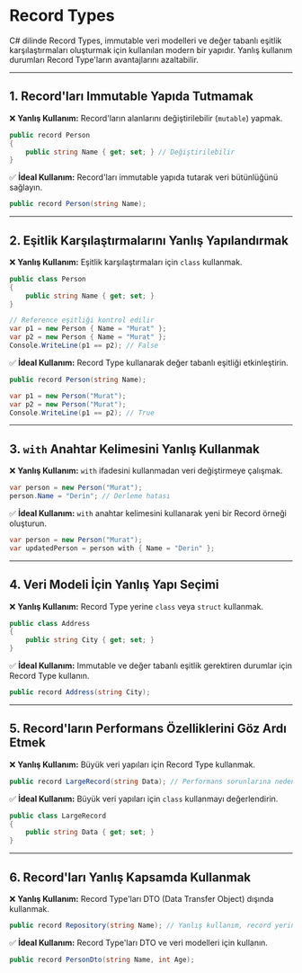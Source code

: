 # Record Types

C# dilinde Record Types, immutable veri modelleri ve değer tabanlı eşitlik karşılaştırmaları oluşturmak için kullanılan modern bir yapıdır. Yanlış kullanım durumları Record Type'ların avantajlarını azaltabilir.

---

## 1. Record'ları Immutable Yapıda Tutmamak

❌ **Yanlış Kullanım:** Record'ların alanlarını değiştirilebilir (`mutable`) yapmak.

```csharp
public record Person
{
    public string Name { get; set; } // Değiştirilebilir
}
```

✅ **İdeal Kullanım:** Record'ları immutable yapıda tutarak veri bütünlüğünü sağlayın.

```csharp
public record Person(string Name);
```

---

## 2. Eşitlik Karşılaştırmalarını Yanlış Yapılandırmak

❌ **Yanlış Kullanım:** Eşitlik karşılaştırmaları için `class` kullanmak.

```csharp
public class Person
{
    public string Name { get; set; }
}

// Reference eşitliği kontrol edilir
var p1 = new Person { Name = "Murat" };
var p2 = new Person { Name = "Murat" };
Console.WriteLine(p1 == p2); // False
```

✅ **İdeal Kullanım:** Record Type kullanarak değer tabanlı eşitliği etkinleştirin.

```csharp
public record Person(string Name);

var p1 = new Person("Murat");
var p2 = new Person("Murat");
Console.WriteLine(p1 == p2); // True
```

---

## 3. `with` Anahtar Kelimesini Yanlış Kullanmak

❌ **Yanlış Kullanım:** `with` ifadesini kullanmadan veri değiştirmeye çalışmak.

```csharp
var person = new Person("Murat");
person.Name = "Derin"; // Derleme hatası
```

✅ **İdeal Kullanım:** `with` anahtar kelimesini kullanarak yeni bir Record örneği oluşturun.

```csharp
var person = new Person("Murat");
var updatedPerson = person with { Name = "Derin" };
```

---

## 4. Veri Modeli İçin Yanlış Yapı Seçimi

❌ **Yanlış Kullanım:** Record Type yerine `class` veya `struct` kullanmak.

```csharp
public class Address
{
    public string City { get; set; }
}
```

✅ **İdeal Kullanım:** Immutable ve değer tabanlı eşitlik gerektiren durumlar için Record Type kullanın.

```csharp
public record Address(string City);
```

---

## 5. Record'ların Performans Özelliklerini Göz Ardı Etmek

❌ **Yanlış Kullanım:** Büyük veri yapıları için Record Type kullanmak.

```csharp
public record LargeRecord(string Data); // Performans sorunlarına neden olabilir
```

✅ **İdeal Kullanım:** Büyük veri yapıları için `class` kullanmayı değerlendirin.

```csharp
public class LargeRecord
{
    public string Data { get; set; }
}
```

---

## 6. Record'ları Yanlış Kapsamda Kullanmak

❌ **Yanlış Kullanım:** Record Type'ları DTO (Data Transfer Object) dışında kullanmak.

```csharp
public record Repository(string Name); // Yanlış kullanım, record yerine class kullanılmalı
```

✅ **İdeal Kullanım:** Record Type'ları DTO ve veri modelleri için kullanın.

```csharp
public record PersonDto(string Name, int Age);
```